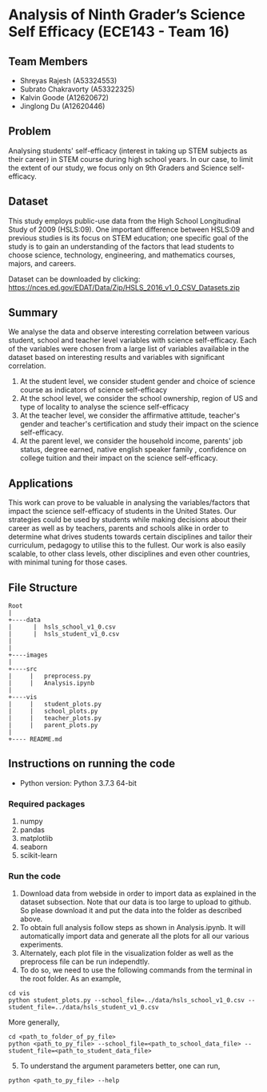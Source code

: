 # Analysis of Ninth Grader’s Science Self Efficacy (ECE143 - Team 16)

## Team Members
- Shreyas Rajesh (A53324553)
- Subrato Chakravorty (A53322325)
- Kalvin Goode (A12620672)
- Jinglong Du (A12620446)

## Problem
Analysing students' self-efficacy (interest in taking up STEM subjects as their career) in STEM course during high school years.
In our case, to limit the extent of our study, we focus only on 9th Graders and Science self-efficacy.

## Dataset

This study employs public-use data from the High School Longitudinal Study of 2009 (HSLS:09). One important difference
between HSLS:09 and previous studies is its focus on STEM education; one specific goal of the study is to gain an understanding of the factors that lead students to choose science, technology, engineering, and mathematics courses, majors, and careers. 

Dataset can be downloaded by clicking: https://nces.ed.gov/EDAT/Data/Zip/HSLS_2016_v1_0_CSV_Datasets.zip


## Summary
We analyse the data and observe interesting correlation between various student, school and teacher level variables with science self-efficacy. Each of the variables were chosen from a large list of variables available in the dataset based on interesting results and variables with significant correlation.

1. At the student level, we consider student gender and choice of science course as indicators of science self-efficacy
2. At the school level, we consider the school ownership, region of US and type of locality to analyse the science self-efficacy
3. At the teacher level, we consider the affirmative attitude, teacher's gender and teacher's certification and study their impact on the science self-efficacy. 
4. At the parent level, we consider the household income, parents' job status, degree earned, native english speaker family , confidence on college tuition and their impact on the science self-efficacy.

## Applications
This work can prove to be valuable in analysing the variables/factors that impact the science self-efficacy of students in the United States. Our strategies could be used by students while making decisions about their career as well as by teachers, parents and schools alike in order to determine what drives students towards certain disciplines and tailor their curriculum, pedagogy to utilise this to the fullest. Our work is also easily scalable, to other class levels, other disciplines and even other countries, with minimal tuning for those cases.  

## File Structure
```
Root
|
+----data
|      |  hsls_school_v1_0.csv
|      |  hsls_student_v1_0.csv
|
|
+----images
|
+----src
|     |   preprocess.py
|     |   Analysis.ipynb
|
+----vis
|     |   student_plots.py
|     |   school_plots.py
|     |   teacher_plots.py
|     |   parent_plots.py
|
+---- README.md

```

## Instructions on running the code

* Python version: Python 3.7.3 64-bit
### Required packages

1. numpy
1. pandas
2. matplotlib
3. seaborn
4. scikit-learn

### Run the code

1. Download data from webside in order to import data as explained in the dataset subsection. Note that our data is too large to upload to github. So please download it and put the data into the folder as described above.
2. To obtain full analysis follow steps as shown in Analysis.ipynb. It will automatically import data and generate all the plots for all our various experiments.
3. Alternately, each plot file in the visualization folder as well as the preprocess file can be run independtly.
4. To do so, we need to use the following commands from the terminal in the root folder. As an example,
```
cd vis
python student_plots.py --school_file=../data/hsls_school_v1_0.csv --student_file=../data/hsls_student_v1_0.csv
```
More generally, 
```
cd <path_to_folder_of_py_file>
python <path_to_py_file> --school_file=<path_to_school_data_file> --student_file=<path_to_student_data_file>
```
5. To understand the argument parameters better, one can run,
```
python <path_to_py_file> --help
```

